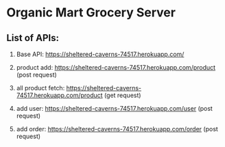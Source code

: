 # Organic Mart Grocery Server

## List of APIs:

1. Base API: https://sheltered-caverns-74517.herokuapp.com/

2. product add: https://sheltered-caverns-74517.herokuapp.com/product (post request)

3. all product fetch: https://sheltered-caverns-74517.herokuapp.com/product (get request)

4. add user: https://sheltered-caverns-74517.herokuapp.com/user (post request)

5. add order: https://sheltered-caverns-74517.herokuapp.com/order (post request)
